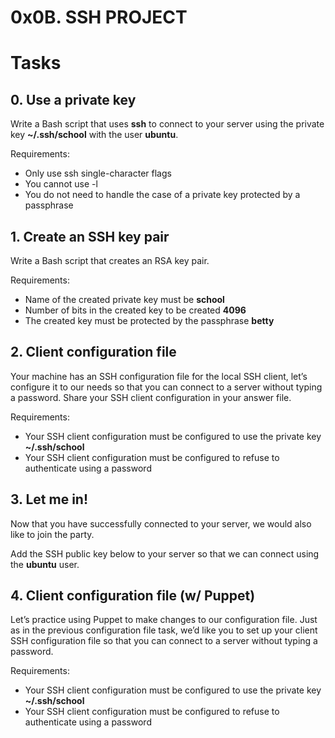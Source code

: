 # 0x0B. SSH PROJECT

# Tasks

## 0. Use a private key

Write a Bash script that uses **ssh** to connect to your server using the private key **~/.ssh/school** with the user **ubuntu**.

Requirements:

* Only use ssh single-character flags
* You cannot use -l
* You do not need to handle the case of a private key protected by a passphrase

## 1. Create an SSH key pair

Write a Bash script that creates an RSA key pair.

Requirements:

* Name of the created private key must be **school**
* Number of bits in the created key to be created **4096**
* The created key must be protected by the passphrase **betty**

## 2. Client configuration file

Your machine has an SSH configuration file for the local SSH client, let’s configure it to our needs so that you can connect to a server without typing a password. Share your SSH client configuration in your answer file.

Requirements:

* Your SSH client configuration must be configured to use the private key **~/.ssh/school**
* Your SSH client configuration must be configured to refuse to authenticate using a password

## 3. Let me in!

Now that you have successfully connected to your server, we would also like to join the party.

Add the SSH public key below to your server so that we can connect using the **ubuntu** user.

## 4. Client configuration file (w/ Puppet)

Let’s practice using Puppet to make changes to our configuration file. Just as in the previous configuration file task, we’d like you to set up your client SSH configuration file so that you can connect to a server without typing a password.

Requirements:

* Your SSH client configuration must be configured to use the private key **~/.ssh/school**
* Your SSH client configuration must be configured to refuse to authenticate using a password
